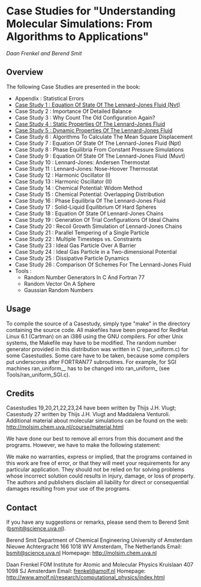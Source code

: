 # Case Studies for "Understanding Molecular Simulations: From Algorithms to Applications"

*Daan Frenkel and Berend Smit*

## Overview 

The following Case Studies are presented in the book: 

- Appendix      : Statistical Errors 
- [Case Study 1  : Equation Of State Of The Lennard-Jones Fluid (Nvt)](CaseStudy_1)
- Case Study 2  : Importance Of Detailed Balance 
- Case Study 3  : Why Count The Old Configuration Again? 
- [Case Study 4  : Static Properties Of The Lennard-Jones Fluid](CaseStudy_4)
- [Case Study 5  : Dynamic Properties Of The Lennard-Jones Fluid](CaseStudy_5)
- Case Study 6  : Algorithms To Calculate The Mean Square Displacement 
- Case Study 7  : Equation Of State Of The Lennard-Jones Fluid (Npt) 
- Case Study 8  : Phase Equilibria From Constant Pressure Simulations 
- Case Study 9  : Equation Of State Of The Lennard-Jones Fluid (Muvt) 
- Case Study 10 : Lennard-Jones: Andersen Thermostat 
- Case Study 11 : Lennard-Jones: Nose-Hoover Thermostat 
- Case Study 12 : Harmonic Oscillator (I) 
- Case Study 13 : Harmonic Oscillator (II) 
- Case Study 14 : Chemical Potential: Widom Method 
- Case Study 15 : Chemical Potential: Overlapping Distribution 
- Case Study 16 : Phase Equilibria Of The Lennard-Jones Fluid 
- Case Study 17 : Solid-Liquid Equilibrium Of Hard Spheres 
- Case Study 18 : Equation Of State Of Lennard-Jones Chains 
- Case Study 19 : Generation Of Trial Configurations Of Ideal Chains 
- Case Study 20 : Recoil Growth Simulation of Lennard-Jones Chains
- Case Study 21 : Parallel Tempering of a Single Particle
- Case Study 22 : Multiple Timesteps vs. Constraints               
- Case Study 23 : Ideal Gas Particle Over A Barrier 
- Case Study 24 : Ideal Gas Particle in a Two-dimensional Potential
- Case Study 25 : Dissipative Particle Dynamics                  
- Case Study 26 : Comparison Of Schemes For The Lennard-Jones Fluid 
- Tools         : 
   - Random Number Generators In C And Fortran 77
   - Random Vector On A Sphere
    - Gaussian Random Numbers

## Usage 

To compile the source of a Casestudy, simply type "make" in the
directory containing the source code. All makefiles have been prepared
for RedHat Linux 6.1 (Cartman) on an i386 using the GNU compilers. For
other Unix systems, the Makefile may have to be modified. The random
number generator provided in this distribution was written in C
(ran_uniform.c) for some Casestudies. Some care have to be taken,
because some compilers put underscores after FORTRAN77
subroutines. For example, for SGI machines ran_uniform__ has to be
changed into ran_uniform_ (see Tools/ran_uniform_SGI.c).



## Credits 
Casestudies
19,20,21,22,23,24 have been written by Thijs J.H. Vlugt; Casestudy
27 written by Thijs J.H. Vlugt and Maddalena Venturoli. Additional
material about molecular simulations can be found on the web:
http://molsim.chem.uva.nl/course/material.html



We have done our best to remove all errors from this document and the
programs. However, we have to make the following statement:

We make no warranties, express or implied, that the programs contained
in this work are free of error, or that they will meet your
requirements for any particular application. They should not be
relied on for solving problems whose incorrect solution could results
in injury, damage, or loss of property. The authors and publishers
disclaim all liability for direct or consequential damages resulting
from your use of the programs.

## Contact 
If you have any suggestions or remarks, please send them to Berend
Smit (bsmit@science.uva.nl).

Berend Smit 
Department of Chemical Engineering 
University of Amsterdam 
Nieuwe Achtergracht 166 
1018 WV Amsterdam, The Netherlands 
Email: bsmit@science.uva.nl 
Homepage: http://molsim.chem.uva.nl

Daan Frenkel
FOM Institute for Atomic and Molecular Physics
Kruislaan 407 
1098 SJ Amsterdam
Email: frenkel@amolf.nl 
Homepage: http://www.amolf.nl/research/computational_physics/index.html

